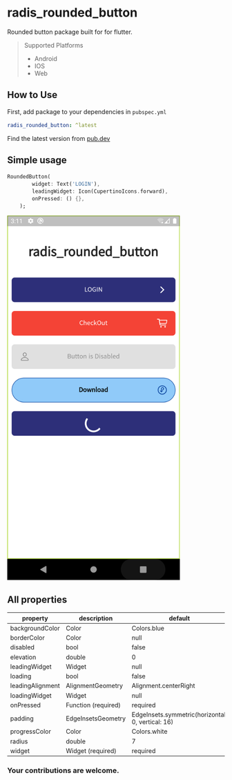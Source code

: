 # radis_rounded_button

Rounded button package built for for flutter.

> Supported Platforms
>
> - Android
> - IOS
> - Web

## How to Use
First, add package to your dependencies in ```pubspec.yml```
```yaml
radis_rounded_button: ^latest
```
Find the latest version from [pub.dev](https://pub.dev/packages/radis_rounded_button)

## Simple usage
```dart
RoundedButton(
        widget: Text('LOGIN'),
        leadingWidget: Icon(CupertinoIcons.forward),
        onPressed: () {},
    );
```


<img src="https://github.com/Radis-Dev/radis_rounded_button/blob/master/screenshot.png?raw=true" width="400"/>

## All properties
| property        | description                                                        | default    |
| --------------- | ------------------------------------------------------------------ |------------|
| backgroundColor | Color                                                              |Colors.blue |
| borderColor     | Color                                                              |null        |
| disabled        | bool                                                               |false       |
| elevation       | double                                                             |0           |
| leadingWidget   | Widget                                                             |null        |
| loading         | bool                                                               |false       |
| leadingAlignment| AlignmentGeometry                                                  |Alignment.centerRight|
| loadingWidget   | Widget                                                             |null        |
| onPressed       | Function (required)                                                |required    |
| padding         | EdgeInsetsGeometry                                                 |EdgeInsets.symmetric(horizontal: 0, vertical: 16)|
| progressColor   | Color                                                              |Colors.white|
| radius          | double                                                             |7           |
| widget          | Widget (required)                                                  |required    |

### Your contributions are welcome.
